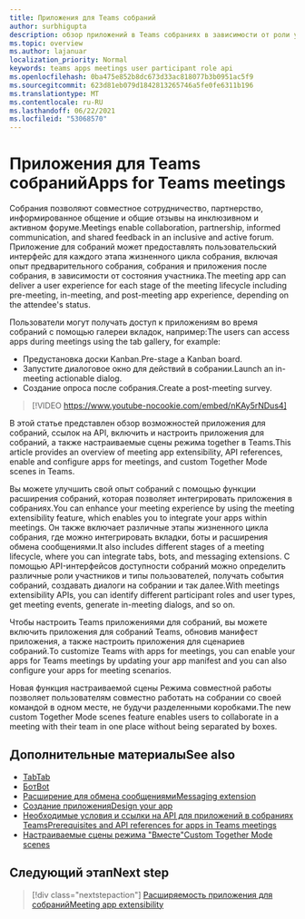 ```yaml
---
title: Приложения для Teams собраний
author: surbhigupta
description: обзор приложений в Teams собраниях в зависимости от роли участника и пользователя
ms.topic: overview
ms.author: lajanuar
localization_priority: Normal
keywords: teams apps meetings user participant role api
ms.openlocfilehash: 0ba475e852b8dc673d33ac818077b3b0951ac5f9
ms.sourcegitcommit: 623d81eb079d1842813265746a5fe0fe6311b196
ms.translationtype: MT
ms.contentlocale: ru-RU
ms.lasthandoff: 06/22/2021
ms.locfileid: "53068570"
---
```

# <a name="apps-for-teams-meetings"></a><span data-ttu-id="7867b-104">Приложения для Teams собраний</span><span class="sxs-lookup"><span data-stu-id="7867b-104">Apps for Teams meetings</span></span>

<span data-ttu-id="7867b-105">Собрания позволяют совместное сотрудничество, партнерство, информированное общение и общие отзывы на инклюзивном и активном форуме.</span><span class="sxs-lookup"><span data-stu-id="7867b-105">Meetings enable collaboration, partnership, informed communication, and shared feedback in an inclusive and active forum.</span></span> <span data-ttu-id="7867b-106">Приложение для собраний может предоставлять пользовательский интерфейс для каждого этапа жизненного цикла собрания, включая опыт предварительного собрания, собрания и приложения после собрания, в зависимости от состояния участника.</span><span class="sxs-lookup"><span data-stu-id="7867b-106">The meeting app can deliver a user experience for each stage of the meeting lifecycle including pre-meeting, in-meeting, and post-meeting app experience, depending on the attendee's status.</span></span>

<span data-ttu-id="7867b-107">Пользователи могут получать доступ к приложениям во время собраний с помощью галереи вкладок, например:</span><span class="sxs-lookup"><span data-stu-id="7867b-107">The users can access apps during meetings using the tab gallery, for example:</span></span>

* <span data-ttu-id="7867b-108">Предустановка доски Kanban.</span><span class="sxs-lookup"><span data-stu-id="7867b-108">Pre-stage a Kanban board.</span></span>
* <span data-ttu-id="7867b-109">Запустите диалоговое окно для действий в собрании.</span><span class="sxs-lookup"><span data-stu-id="7867b-109">Launch an in-meeting actionable dialog.</span></span>
* <span data-ttu-id="7867b-110">Создание опроса после собрания.</span><span class="sxs-lookup"><span data-stu-id="7867b-110">Create a post-meeting survey.</span></span>

> [!VIDEO https://www.youtube-nocookie.com/embed/nKAy5rNDus4]

<span data-ttu-id="7867b-111">В этой статье представлен обзор возможностей приложения для собраний, ссылок на API, включить и настроить приложения для собраний, а также настраиваемые сцены режима together в Teams.</span><span class="sxs-lookup"><span data-stu-id="7867b-111">This article provides an overview of meeting app extensibility, API references, enable and configure apps for meetings, and custom Together Mode scenes in Teams.</span></span>

<span data-ttu-id="7867b-112">Вы можете улучшить свой опыт собраний с помощью функции расширения собраний, которая позволяет интегрировать приложения в собраниях.</span><span class="sxs-lookup"><span data-stu-id="7867b-112">You can enhance your meeting experience by using the meeting extensibility feature, which enables you to integrate your apps within meetings.</span></span> <span data-ttu-id="7867b-113">Он также включает различные этапы жизненного цикла собрания, где можно интегрировать вкладки, боты и расширения обмена сообщениями.</span><span class="sxs-lookup"><span data-stu-id="7867b-113">It also includes different stages of a meeting lifecycle, where you can integrate tabs, bots, and messaging extensions.</span></span> <span data-ttu-id="7867b-114">С помощью API-интерфейсов доступности собраний можно определить различные роли участников и типы пользователей, получать события собраний, создавать диалоги на собрании и так далее.</span><span class="sxs-lookup"><span data-stu-id="7867b-114">With meetings extensibility APIs, you can identify different participant roles and user types, get meeting events, generate in-meeting dialogs, and so on.</span></span>

<span data-ttu-id="7867b-115">Чтобы настроить Teams приложениями для собраний, вы можете включить приложения для собраний Teams, обновив манифест приложения, а также настроить приложения для сценариев собраний.</span><span class="sxs-lookup"><span data-stu-id="7867b-115">To customize Teams with apps for meetings, you can enable your apps for Teams meetings by updating your app manifest and you can also configure your apps for meeting scenarios.</span></span>

<span data-ttu-id="7867b-116">Новая функция настраиваемой сцены Режима совместной работы позволяет пользователям совместно работать на собрании со своей командой в одном месте, не будучи разделенными коробками.</span><span class="sxs-lookup"><span data-stu-id="7867b-116">The new custom Together Mode scenes feature enables users to collaborate in a meeting with their team in one place without being separated by boxes.</span></span>

## <a name="see-also"></a><span data-ttu-id="7867b-117">Дополнительные материалы</span><span class="sxs-lookup"><span data-stu-id="7867b-117">See also</span></span>

* [<span data-ttu-id="7867b-118">Tab</span><span class="sxs-lookup"><span data-stu-id="7867b-118">Tab</span></span>](../tabs/what-are-tabs.md#understand-how-tabs-work)
* [<span data-ttu-id="7867b-119">Бот</span><span class="sxs-lookup"><span data-stu-id="7867b-119">Bot</span></span>](../bots/what-are-bots.md)
* [<span data-ttu-id="7867b-120">Расширение для обмена сообщениями</span><span class="sxs-lookup"><span data-stu-id="7867b-120">Messaging extension</span></span>](../messaging-extensions/what-are-messaging-extensions.md)
* [<span data-ttu-id="7867b-121">Создание приложения</span><span class="sxs-lookup"><span data-stu-id="7867b-121">Design your app</span></span>](../apps-in-teams-meetings/design/designing-apps-in-meetings.md)
* [<span data-ttu-id="7867b-122">Необходимые условия и ссылки на API для приложений в собраниях Teams</span><span class="sxs-lookup"><span data-stu-id="7867b-122">Prerequisites and API references for apps in Teams meetings</span></span>](create-apps-for-teams-meetings.md)
* [<span data-ttu-id="7867b-123">Настраиваемые сцены режима "Вместе"</span><span class="sxs-lookup"><span data-stu-id="7867b-123">Custom Together Mode scenes</span></span>](~/apps-in-teams-meetings/teams-together-mode.md)

## <a name="next-step"></a><span data-ttu-id="7867b-124">Следующий этап</span><span class="sxs-lookup"><span data-stu-id="7867b-124">Next step</span></span>

> [!div class="nextstepaction"]
> [<span data-ttu-id="7867b-125">Расширяемость приложения для собраний</span><span class="sxs-lookup"><span data-stu-id="7867b-125">Meeting app extensibility</span></span>](meeting-app-extensibility.md)
